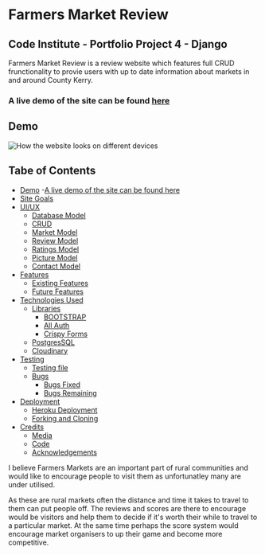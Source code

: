 # Farmers Market Review

## Code Institute - Portfolio Project 4 - Django 

Farmers Market Review is a review website which features full CRUD frunctionality to provie users with up to date information 
about markets in and around County Kerry.


### A live demo of the site can be found [here](https://farmers-market-review-55ade4f51551.herokuapp.com/)

## Demo
![How the website looks on different devices]()


## Tabe of Contents
- [Demo](#demo)
  -[A live demo of the site can be found here](#a-live-demo-of-the-site-can-be-found-here)
- [Site Goals](#site-goals)
- [UI/UX](#ui-ux)
  - [Database Model](#database-model)
  - [CRUD](#crud)
  - [Market Model](#market-model)
  - [Review Model](#review-model)
  - [Ratings Model](#ratings-model)
  - [Picture Model](#picture-model)
  - [Contact Model](#contact-model)
- [Features](#features)
  - [Existing Features](#existing-features)
  - [Future Features](#future-features)
- [Technologies Used](#technologies-used)
  - [Libraries](#libraries)
    - [BOOTSTRAP](#bootstrap)
    - [All Auth](#all-auth)
    - [Crispy Forms](#crispy-forms)
  - [PostgresSQL](#postgres-sql)
  - [Cloudinary](#cloudinary)
- [Testing](#testing)
  - [Testing file](#testing-file)
  - [Bugs](#bugs)
    - [Bugs Fixed](#bugs-fixed)
    - [Bugs Remaining](#bugs-remaining)
- [Deployment](#deployment)
  - [Heroku Deployment](#heroku-deployment)
  - [Forking and Cloning](#forking-and-cloning)
- [Credits](#credits)
  - [Media](#media)
  - [Code](#code)
  - [Acknowledgements](#acknowledgements)



I believe Farmers Markets are an important part of rural communities and would like to encourage people to visit them 
as unfortunatley many are under utilised.

As these are rural markets often the distance and time it takes to travel to them can put people off. 
The reviews and scores are there to encourage would be visitors and help them to decide if it's worth their while to travel to a particular market. 
At the same time perhaps the score system would encourage market organisers to up their game and become more competitive.
